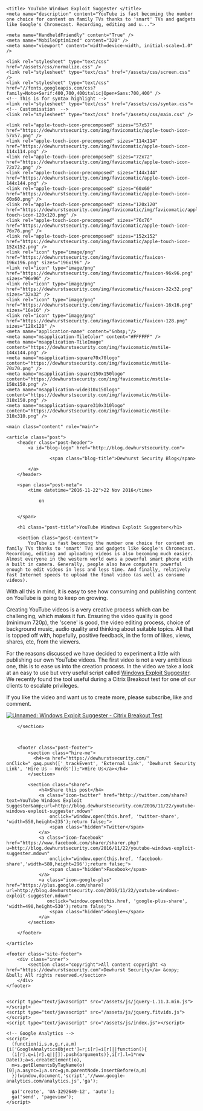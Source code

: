 <!DOCTYPE html>
<html>
<head>
    <meta http-equiv="Content-Type" content="text/html; charset=UTF-8" />
    <meta http-equiv="X-UA-Compatible" content="IE=edge,chrome=1" />

	<title> YouTube Windows Exploit Suggester </title>
    <meta name="description" content="YouTube is fast becoming the number one choice for content on family TVs thanks to 'smart' TVs and gadgets like Google's Chromecast. Recording, editing and u...">

    <meta name="HandheldFriendly" content="True" />
    <meta name="MobileOptimized" content="320" />
    <meta name="viewport" content="width=device-width, initial-scale=1.0" />

    <link rel="stylesheet" type="text/css" href="/assets/css/normalize.css" />
    <link rel="stylesheet" type="text/css" href="/assets/css/screen.css" />
    <link rel="stylesheet" type="text/css" href="//fonts.googleapis.com/css?family=Noto+Serif:400,700,400italic|Open+Sans:700,400" />
    <!-- This is for syntax highlight -->
    <link rel="stylesheet" type="text/css" href="/assets/css/syntax.css">
    <!-- Customisation  -->
    <link rel="stylesheet" type="text/css" href="/assets/css/main.css" />

    <link rel="apple-touch-icon-precomposed" sizes="57x57" href="https://dewhurstsecurity.com/img/favicomatic/apple-touch-icon-57x57.png" />
	<link rel="apple-touch-icon-precomposed" sizes="114x114" href="https://dewhurstsecurity.com/img/favicomatic/apple-touch-icon-114x114.png" />
	<link rel="apple-touch-icon-precomposed" sizes="72x72" href="https://dewhurstsecurity.com/img/favicomatic/apple-touch-icon-72x72.png" />
	<link rel="apple-touch-icon-precomposed" sizes="144x144" href="https://dewhurstsecurity.com/img/favicomatic/apple-touch-icon-144x144.png" />
	<link rel="apple-touch-icon-precomposed" sizes="60x60" href="https://dewhurstsecurity.com/img/favicomatic/apple-touch-icon-60x60.png" />
	<link rel="apple-touch-icon-precomposed" sizes="120x120" href="https://dewhurstsecurity.com/img/favicomatic/img/favicomatic/apple-touch-icon-120x120.png" />
	<link rel="apple-touch-icon-precomposed" sizes="76x76" href="https://dewhurstsecurity.com/img/favicomatic/apple-touch-icon-76x76.png" />
	<link rel="apple-touch-icon-precomposed" sizes="152x152" href="https://dewhurstsecurity.com/img/favicomatic/apple-touch-icon-152x152.png" />
	<link rel="icon" type="image/png" href="https://dewhurstsecurity.com/img/favicomatic/favicon-196x196.png" sizes="196x196" />
	<link rel="icon" type="image/png" href="https://dewhurstsecurity.com/img/favicomatic/favicon-96x96.png" sizes="96x96" />
	<link rel="icon" type="image/png" href="https://dewhurstsecurity.com/img/favicomatic/favicon-32x32.png" sizes="32x32" />
	<link rel="icon" type="image/png" href="https://dewhurstsecurity.com/img/favicomatic/favicon-16x16.png" sizes="16x16" />
	<link rel="icon" type="image/png" href="https://dewhurstsecurity.com/img/favicomatic/favicon-128.png" sizes="128x128" />
	<meta name="application-name" content="&nbsp;"/>
	<meta name="msapplication-TileColor" content="#FFFFFF" />
	<meta name="msapplication-TileImage" content="https://dewhurstsecurity.com/img/favicomatic/mstile-144x144.png" />
	<meta name="msapplication-square70x70logo" content="https://dewhurstsecurity.com/img/favicomatic/mstile-70x70.png" />
	<meta name="msapplication-square150x150logo" content="https://dewhurstsecurity.com/img/favicomatic/mstile-150x150.png" />
	<meta name="msapplication-wide310x150logo" content="https://dewhurstsecurity.com/img/favicomatic/mstile-310x150.png" />
	<meta name="msapplication-square310x310logo" content="https://dewhurstsecurity.com/img/favicomatic/mstile-310x310.png" />

</head>
<body class="home-template">


    <main class="content" role="main">

    <article class="post">
        <header class="post-header">
            <a id="blog-logo" href="http://blog.dewhurstsecurity.com">
                
                    <span class="blog-title">Dewhurst Security Blog</span>
                
            </a>
        </header>

        <span class="post-meta">
        	<time datetime="2016-11-22">22 Nov 2016</time>
        	
        		on
	        	
	        
       	</span>

        <h1 class="post-title">YouTube Windows Exploit Suggester</h1>

        <section class="post-content">
            YouTube is fast becoming the number one choice for content on family TVs thanks to 'smart' TVs and gadgets like Google's Chromecast. Recording, editing and uploading videos is also becoming much easier. Almost everyone in the western world owns a powerful smart phone with a built in camera. Generally, people also have computers powerful enough to edit videos in less and less time. And finally, relatively fast Internet speeds to upload the final video (as well as consume videos).

With all this in mind, it is easy to see how consuming and publishing content on YouTube is going to keep on growing.

Creating YouTube videos is a very creative process which can be challenging, which makes it fun. Ensuring the video quality is good (minimum 720p), the 'scene' is good, the video editing process, choice of background music, audio quality and thinking about suitable topics. All that is topped off with, hopefully, positive feedback, in the form of likes, views, shares, etc, from the viewers.

For the reasons discussed we have decided to experiment a little with publishing our own YouTube videos. The first video is not a very ambitious one, this is to ease us into the creation process. In the video we take a look at an easy to use but very useful script called [Windows Exploit Suggester](https://github.com/GDSSecurity/Windows-Exploit-Suggester). We recently found the tool useful during a Citrix Breakout test for one of our clients to escalate privileges.

If you like the video and want us to create more, please subscribe, like and comment.

[![Unnamed: Windows Exploit Suggester - Citrix Breakout Test ](http://i.imgur.com/zoX1Dhk.png)](https://www.youtube.com/watch?v=xx_UYy1PT3w "Unnamed: Windows Exploit Suggester - Citrix Breakout Test ")

        </section>

        

        <footer class="post-footer">
            <section class="hire-me">
              <h4><a href="https://dewhurstsecurity.com/" onClick="_gaq.push(['_trackEvent', 'External Link', 'Dewhurst Security Link', 'Hire Us – Words']);">Hire Us</a></h4>
            </section>

            <section class="share">
                <h4>Share this post</h4>
                <a class="icon-twitter" href="http://twitter.com/share?text=YouTube Windows Exploit Suggester&amp;url=http://blog.dewhurstsecurity.com/2016/11/22/youtube-windows-exploit-suggester.mdown"
                    onclick="window.open(this.href, 'twitter-share', 'width=550,height=235');return false;">
                    <span class="hidden">Twitter</span>
                </a>
                <a class="icon-facebook" href="https://www.facebook.com/sharer/sharer.php?u=http://blog.dewhurstsecurity.com/2016/11/22/youtube-windows-exploit-suggester.mdown"
                    onclick="window.open(this.href, 'facebook-share','width=580,height=296');return false;">
                    <span class="hidden">Facebook</span>
                </a>
                <a class="icon-google-plus" href="https://plus.google.com/share?url=http://blog.dewhurstsecurity.com/2016/11/22/youtube-windows-exploit-suggester.mdown"
                   onclick="window.open(this.href, 'google-plus-share', 'width=490,height=530');return false;">
                    <span class="hidden">Google+</span>
                </a>
            </section>

        </footer>

    </article>

</main>


    <footer class="site-footer">
        <div class="inner">
            <section class="copyright">All content copyright <a href="https://dewhurstsecurity.com">Dewhurst Security</a> &copy;  &bull; All rights reserved.</section>
        </div>
    </footer>


    <script type="text/javascript" src="/assets/js/jquery-1.11.3.min.js"></script>
    <script type="text/javascript" src="/assets/js/jquery.fitvids.js"></script>
    <script type="text/javascript" src="/assets/js/index.js"></script>

    <!-- Google Analytics -->
    <script>
      (function(i,s,o,g,r,a,m){i['GoogleAnalyticsObject']=r;i[r]=i[r]||function(){
      (i[r].q=i[r].q||[]).push(arguments)},i[r].l=1*new Date();a=s.createElement(o),
      m=s.getElementsByTagName(o)[0];a.async=1;a.src=g;m.parentNode.insertBefore(a,m)
      })(window,document,'script','//www.google-analytics.com/analytics.js','ga');

      ga('create', 'UA-3292649-12', 'auto');
      ga('send', 'pageview');
    </script>

</body>
</html>
